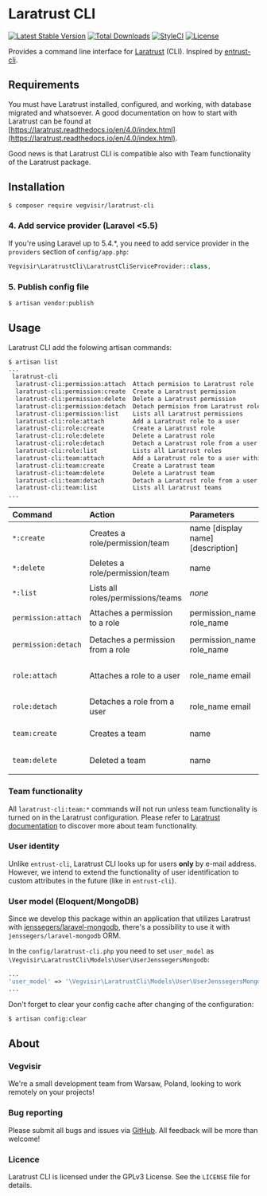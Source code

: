 # Laratrust CLI

[![Latest Stable Version](https://poser.pugx.org/vegvisir/laratrust-cli/v/stable)](https://packagist.org/packages/vegvisir/laratrust-cli)
[![Total Downloads](https://poser.pugx.org/vegvisir/laratrust-cli/downloads)](https://packagist.org/packages/vegvisir/laratrust-cli)
[![StyleCI](https://styleci.io/repos/161757913/shield)](https://styleci.io/repos/161757913)
[![License](https://poser.pugx.org/vegvisir/laratrust-cli/license)](https://packagist.org/packages/vegvisir/laratrust-cli)

Provides a command line interface for [Laratrust](https://github.com/santigarcor/laratrust) (CLI). Inspired by [entrust-cli](https://github.com/LinearSoft/entrust-cli).

## Requirements

You must have Laratrust installed, configured, and working, with database migrated and whatsoever. A good documentation on how to start with Laratrust can be found at [https://laratrust.readthedocs.io/en/4.0/index.html](https://laratrust.readthedocs.io/en/4.0/index.html).

Good news is that Laratrust CLI is compatible also with Team functionality of the Laratrust package.

## Installation

```bash
$ composer require vegvisir/laratrust-cli
```

### 4. Add service provider (Laravel <5.5)

If you're using Laravel up to 5.4.*, you need to add service provider in the `providers` section of `config/app.php`:

```php
Vegvisir\LaratrustCli\LaratrustCliServiceProvider::class,
```

### 5. Publish config file

```bash
$ artisan vendor:publish
```

## Usage

Laratrust CLI add the folowing artisan commands:

```bash
$ artisan list
...
 laratrust-cli
  laratrust-cli:permission:attach  Attach permision to Laratrust role
  laratrust-cli:permission:create  Create a Laratrust permission
  laratrust-cli:permission:delete  Delete a Laratrust permission
  laratrust-cli:permission:detach  Detach permision from Laratrust role
  laratrust-cli:permission:list    Lists all Laratrust permissions
  laratrust-cli:role:attach        Add a Laratrust role to a user
  laratrust-cli:role:create        Create a Laratrust role
  laratrust-cli:role:delete        Delete a Laratrust role
  laratrust-cli:role:detach        Detach a Laratrust role from a user
  laratrust-cli:role:list          Lists all Laratrust roles
  laratrust-cli:team:attach        Add a Laratrust role to a user within a team
  laratrust-cli:team:create        Create a Laratrust team
  laratrust-cli:team:delete        Delete a Laratrust team
  laratrust-cli:team:detach        Detach a Laratrust role from a user within a team
  laratrust-cli:team:list          Lists all Laratrust teams
...
```
| Command             | Action                                    | Parameters                        | Example                                            |
|:--------------------|:------------------------------------------|:----------------------------------|:---------------------------------------------------|
| `*:create`          | Creates a role/permission/team            | name [display name] [description] | `laratrust-cli:role:create myrole "My Role"`       |
| `*:delete`          | Deletes a role/permission/team            | name                              | `laratrust-cli:permission:delete perm1`            |
| `*:list`            | Lists all roles/permissions/teams         | _none_                            | `laratrust-cli:role:list`                          |
| `permission:attach` | Attaches a permission to a role           | permission_name role_name         | `laratrust-cli:permission:attach perm1 myrole`     |
| `permission:detach` | Detaches a permission from a role         | permission_name role_name         | `laratrust-cli:permission:detach perm1 myrole`     |
| `role:attach`       | Attaches a role to a user                 | role_name email                   | `laratrust-cli:role:attach myrole user2@gmail.com` |
| `role:detach`       | Detaches a role from a user               | role_name email                   | `laratrust-cli:role:detach myrole user2`           |
| `team:create`       | Creates a team                            | name                              | `laratrust-cli:team:create myteam`                 |
| `team:delete`       | Deleted a team                            | name                              | `laratrust-cli:team:delete myteam`                 |

### Team functionality

All `laratrust-cli:team:*` commands will not run unless team functionality is turned on in the Laratrust configuration. Please refer to [Laratrust documentation](https://laratrust.readthedocs.io/en/4.0/usage/concepts.html#teams) to discover more about team functionality.

### User identity

Unlike `entrust-cli`, Laratrust CLI looks up for users **only** by e-mail address. However, we intend to extend the functionality of user identification to custom attributes in the future (like in `entrust-cli`).

### User model (Eloquent/MongoDB)

Since we develop this package within an application that utilizes Laratrust with [jenssegers/laravel-mongodb](https://github.com/jenssegers/laravel-mongodb), there's a possibility to use it with `jenssegers/laravel-mongodb` ORM.

In the `config/laratrust-cli.php` you need to set `user_model` as `\Vegvisir\LaratrustCli\Models\User\UserJenssegersMongodb`:

```php
...
'user_model' => '\Vegvisir\LaratrustCli\Models\User\UserJenssegersMongodb'
...
```

Don't forget to clear your config cache after changing of the configuration:

```bash
$ artisan config:clear
```

## About

### Vegvisir

We're a small development team from Warsaw, Poland, looking to work remotely on your projects! 

### Bug reporting

Please submit all bugs and issues via [GitHub](https://github.com/vegvisir-for-all/laratrust-cli/issues). All feedback will be more than welcome!

### Licence

Laratrust CLI is licensed under the GPLv3 License. See the `LICENSE` file for details.


